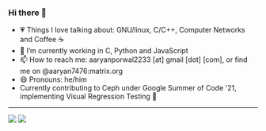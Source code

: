 ### Hi there 👋

- 💗 Things I love talking about: GNU/linux, C/C++, Computer Networks and Coffee ☕️
- 🌱 I’m currently working in C, Python and JavaScript
- 📫 How to reach me: aaryanporwal2233 [at] gmail [dot] [com], or find me on @aaryan7476:matrix.org
- 😄 Pronouns: he/him
- Currently contributing to Ceph under Google Summer of Code '21, implementing Visual Regression Testing 📸



<hr>
<img src="https://komarev.com/ghpvc/?username=aaryanporwal&color=ff69b4&label=Profile+views" />  
<img src="https://github-readme-stats.vercel.app/api?username=aaryanporwal&count_private=true&show_icons=true&title_color=0c45ff&text_color=000&icon_color=0c45ff&include_all_commits=true" />
<!-- - 👯 I’m looking to collaborate on ... 
- 🤔 I’m looking for help with ...
- 💬 Ask me about ... -->
<!-- - 🔭 I’m currently working on ...-->
<!-- - ⚡ Fun fact: ...-->
